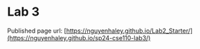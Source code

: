 # Lab 3
Published page url: [https://nguyenhaley.github.io/Lab2_Starter/](https://nguyenhaley.github.io/sp24-cse110-lab3/)
